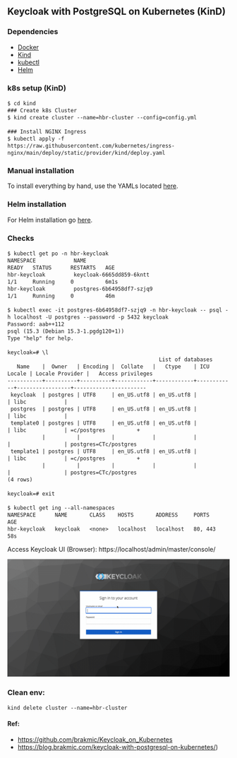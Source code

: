 ## Keycloak with PostgreSQL on Kubernetes (KinD)

### Dependencies

- [Docker](https://docs.docker.com/engine/install/ubuntu/)
- [Kind](https://kind.sigs.k8s.io/docs/user/quick-start/#installation)
- [kubectl](https://kubernetes.io/docs/tasks/tools/)
- [Helm](https://helm.sh/docs/intro/install/)

### k8s setup (KinD)

```
$ cd kind
### Create k8s Cluster 
$ kind create cluster --name=hbr-cluster --config=config.yml

### Install NGINX Ingress
$ kubectl apply -f https://raw.githubusercontent.com/kubernetes/ingress-nginx/main/deploy/static/provider/kind/deploy.yaml
```

### Manual installation

To install everything by hand, use the YAMLs located [here](./deployments/manual/README.md).

### Helm installation

For Helm installation go [here](./deployments/helm/README.md).

### Checks
```
$ kubectl get po -n hbr-keycloak
NAMESPACE            NAME                                                READY   STATUS      RESTARTS   AGE
hbr-keycloak         keycloak-6665dd859-6kntt                            1/1     Running     0          6m1s
hbr-keycloak         postgres-6b64958df7-szjq9                           1/1     Running     0          46m

$ kubectl exec -it postgres-6b64958df7-szjq9 -n hbr-keycloak -- psql -h localhost -U postgres --password -p 5432 keycloak
Password: aab++112
psql (15.3 (Debian 15.3-1.pgdg120+1))
Type "help" for help.

keycloak=# \l
                                                List of databases
   Name    |  Owner   | Encoding |  Collate   |   Ctype    | ICU Locale | Locale Provider |   Access privileges   
-----------+----------+----------+------------+------------+------------+-----------------+-----------------------
 keycloak  | postgres | UTF8     | en_US.utf8 | en_US.utf8 |            | libc            | 
 postgres  | postgres | UTF8     | en_US.utf8 | en_US.utf8 |            | libc            | 
 template0 | postgres | UTF8     | en_US.utf8 | en_US.utf8 |            | libc            | =c/postgres          +
           |          |          |            |            |            |                 | postgres=CTc/postgres
 template1 | postgres | UTF8     | en_US.utf8 | en_US.utf8 |            | libc            | =c/postgres          +
           |          |          |            |            |            |                 | postgres=CTc/postgres
(4 rows)

keycloak=# exit

$ kubectl get ing --all-namespaces
NAMESPACE      NAME       CLASS    HOSTS       ADDRESS     PORTS     AGE
hbr-keycloak   keycloak   <none>   localhost   localhost   80, 443   58s
```

Access Keycloak UI (Browser): https://localhost/admin/master/console/

<img src="images/keycloak_postgres_on_k8s.gif?raw=true" width="1000">

### Clean env:
```
kind delete cluster --name=hbr-cluster 
```

#### Ref:
- https://github.com/brakmic/Keycloak_on_Kubernetes
- https://blog.brakmic.com/keycloak-with-postgresql-on-kubernetes/)

